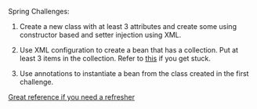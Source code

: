 Spring Challenges:

1. Create a new class with at least 3 attributes and create some using constructor based and setter injection using XML.

2. Use XML configuration to create a bean that has a collection. Put at least 3 items in the collection.
Refer to [this](https://www.tutorialspoint.com/spring/spring_injecting_collection.htm) if you get stuck.

3. Use annotations to instantiate a bean from the class created in the first challenge.


[Great reference if you need a refresher](https://www.tutorialspoint.com/spring/index.htm)